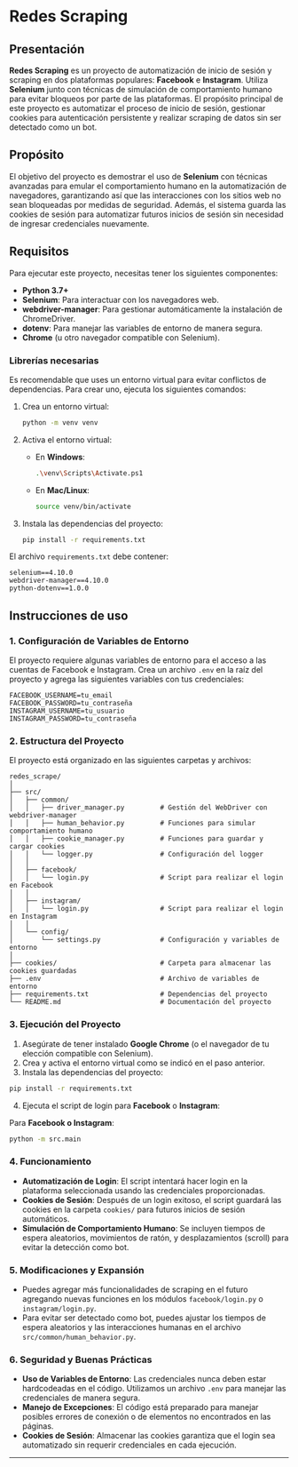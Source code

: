 # Redes Scraping

## Presentación

**Redes Scraping** es un proyecto de automatización de inicio de sesión y scraping en dos plataformas populares: **Facebook** e **Instagram**. Utiliza **Selenium** junto con técnicas de simulación de comportamiento humano para evitar bloqueos por parte de las plataformas. El propósito principal de este proyecto es automatizar el proceso de inicio de sesión, gestionar cookies para autenticación persistente y realizar scraping de datos sin ser detectado como un bot.

## Propósito

El objetivo del proyecto es demostrar el uso de **Selenium** con técnicas avanzadas para emular el comportamiento humano en la automatización de navegadores, garantizando así que las interacciones con los sitios web no sean bloqueadas por medidas de seguridad. Además, el sistema guarda las cookies de sesión para automatizar futuros inicios de sesión sin necesidad de ingresar credenciales nuevamente.

## Requisitos

Para ejecutar este proyecto, necesitas tener los siguientes componentes:

- **Python 3.7+**
- **Selenium**: Para interactuar con los navegadores web.
- **webdriver-manager**: Para gestionar automáticamente la instalación de ChromeDriver.
- **dotenv**: Para manejar las variables de entorno de manera segura.
- **Chrome** (u otro navegador compatible con Selenium).

### Librerías necesarias

Es recomendable que uses un entorno virtual para evitar conflictos de dependencias. Para crear uno, ejecuta los siguientes comandos:

1. Crea un entorno virtual:
    ```bash
    python -m venv venv
    ```

2. Activa el entorno virtual:
    - En **Windows**:
      ```bash
      .\venv\Scripts\Activate.ps1
      ```
    - En **Mac/Linux**:
      ```bash
      source venv/bin/activate
      ```

3. Instala las dependencias del proyecto:
    ```bash
    pip install -r requirements.txt
    ```

El archivo `requirements.txt` debe contener:

```
selenium==4.10.0
webdriver-manager==4.10.0
python-dotenv==1.0.0
```

## Instrucciones de uso

### 1. Configuración de Variables de Entorno

El proyecto requiere algunas variables de entorno para el acceso a las cuentas de Facebook e Instagram. Crea un archivo `.env` en la raíz del proyecto y agrega las siguientes variables con tus credenciales:

```env
FACEBOOK_USERNAME=tu_email
FACEBOOK_PASSWORD=tu_contraseña
INSTAGRAM_USERNAME=tu_usuario
INSTAGRAM_PASSWORD=tu_contraseña
```

### 2. Estructura del Proyecto

El proyecto está organizado en las siguientes carpetas y archivos:

```
redes_scrape/
│
├── src/
│   ├── common/
│   │   ├── driver_manager.py         # Gestión del WebDriver con webdriver-manager
│   │   ├── human_behavior.py         # Funciones para simular comportamiento humano
│   │   ├── cookie_manager.py         # Funciones para guardar y cargar cookies
│   │   └── logger.py                 # Configuración del logger
│   │
│   ├── facebook/
│   │   └── login.py                  # Script para realizar el login en Facebook
│   │
│   ├── instagram/
│   │   └── login.py                  # Script para realizar el login en Instagram
│   │
│   └── config/
│       └── settings.py               # Configuración y variables de entorno
│
├── cookies/                          # Carpeta para almacenar las cookies guardadas
├── .env                              # Archivo de variables de entorno
├── requirements.txt                  # Dependencias del proyecto
└── README.md                         # Documentación del proyecto
```

### 3. Ejecución del Proyecto

1. Asegúrate de tener instalado **Google Chrome** (o el navegador de tu elección compatible con Selenium).
2. Crea y activa el entorno virtual como se indicó en el paso anterior.
3. Instala las dependencias del proyecto:

```bash
pip install -r requirements.txt
```

4. Ejecuta el script de login para **Facebook** o **Instagram**:

Para **Facebook o Instagram**:
```bash
python -m src.main
```


### 4. Funcionamiento

- **Automatización de Login**: El script intentará hacer login en la plataforma seleccionada usando las credenciales proporcionadas.
- **Cookies de Sesión**: Después de un login exitoso, el script guardará las cookies en la carpeta `cookies/` para futuros inicios de sesión automáticos.
- **Simulación de Comportamiento Humano**: Se incluyen tiempos de espera aleatorios, movimientos de ratón, y desplazamientos (scroll) para evitar la detección como bot.

### 5. Modificaciones y Expansión

- Puedes agregar más funcionalidades de scraping en el futuro agregando nuevas funciones en los módulos `facebook/login.py` o `instagram/login.py`.
- Para evitar ser detectado como bot, puedes ajustar los tiempos de espera aleatorios y las interacciones humanas en el archivo `src/common/human_behavior.py`.

### 6. Seguridad y Buenas Prácticas

- **Uso de Variables de Entorno**: Las credenciales nunca deben estar hardcodeadas en el código. Utilizamos un archivo `.env` para manejar las credenciales de manera segura.
- **Manejo de Excepciones**: El código está preparado para manejar posibles errores de conexión o de elementos no encontrados en las páginas.
- **Cookies de Sesión**: Almacenar las cookies garantiza que el login sea automatizado sin requerir credenciales en cada ejecución.

---
